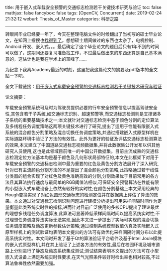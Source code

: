 title: 用于嵌入式车载安全预警的交通标志检测若干关键技术研究与验证
toc: false
mathjax: false
fancybox: false
tags: [OpenCV, Concurrent]
date: 2019-02-24 21:32:12
weburl: Thesis_of_Master
categories: 科研之路

---


转眼间毕业已经要一年了，今天在整理电脑文件的时候翻出了当初写的硕士毕业论文，在知网上搜搜也[找得到了](http://kns.cnki.net/KCMS/detail/detail.aspx?dbcode=CMFD&dbname=CMFD201802&filename=1018186759.nh)。想想硕士期间做过的东西也太杂了，电机控制、Android 开发、嵌入式。。。最后确定了这个毕业论文的题目后只有1年不到的时间可以做了，这期间还要复习准备找工作，不过最后做出来的东西还算是自己基本满意的，这估计也是我在学术上的顶峰了……

<!--more-->

为纪念下我离Academy最近的时刻，这里把我这篇论文的摘要及pdf版本的全文贴一下吧。

全文下载链接：[用于嵌入式车载安全预警的交通标志检测若干关键技术研究与验证](https://img.gaomf.cn/%E7%94%A8%E4%BA%8E%E5%B5%8C%E5%85%A5%E5%BC%8F%E8%BD%A6%E8%BD%BD%E5%AE%89%E5%85%A8%E9%A2%84%E8%AD%A6%E7%9A%84%E4%BA%A4%E9%80%9A%E6%A0%87%E5%BF%97%E6%A3%80%E6%B5%8B%E8%8B%A5%E5%B9%B2%E5%85%B3%E9%94%AE%E6%8A%80%E6%9C%AF%E7%A0%94%E7%A9%B6%E4%B8%8E%E9%AA%8C%E8%AF%81_%E9%AB%98%E6%98%8E%E9%A3%9E.pdf)

论文摘要：

车载安全预警系统可及时为驾驶员提供必要的行车安全预警信息以提高驾驶安全性,其包含若干子系统,如交通标志识别、超速预警等,而交通标志检测则是支撑诸多子系统的重要基础技术之一;本文就针对交通标志检测中基于颜色分割的定位算法及多线程任务调度策略这两项关键技术进行了研究,提出了适用于性能有限嵌入式系统的混合颜色分割策略及混合切换任务调度策略,并通过搭建嵌入式原型样机在实际道路环境中验证了方法的有效性。此外为更好的验证及评估交通标志检测算法的效果,本文建立了中国道路交通标志视频数据集,并将此数据集公开发布以供其他研究人员使用,这也是此领域目前唯一的中国公开数据集。目前主流成熟的交通标志检测定位方法基本均是基于颜色及几何形状局部特征的,本文在此框架下对用于车载安全预警的交通标志检测中最为重要的红色及黄色分割方法展开了深入研究,针对已有主流颜色分割方法的不足提出了混合颜色分割策略,此策略通过若干线性分类器的组合实现了对红色及黄色准确高效的分割,分割效果优于目前常用的各方法且其算法执行速度与最简单的RGB阈值法相似,可保证安全预警算法在性能有限的小型嵌入式车载设备上依然有较好的实时性;在颜色分割基础上本文采用经典的Hough变换实现了对红色圆形交通标志的检测定位并在数据集上评估了算法的效果。本文通过对交通标志检测识别问题进行建模分析提出可用采样间隔时间作为定量衡量此类系统实时性的指标,进而针对目前广泛使用的多核CPU提出了理论最优的理想多线程任务调度算法,此算法可显著降低采样间隔时间以提高系统实时性;不过理想任务调度算法实际无法实现,因此本文进一步提出了实际可实现的混合切换任务调度策略及动态更新参数估计策略;通过控制系统模型数值仿真及实际嵌入式原型样机上的测试验证均表明本文提出的方法可有效优化采样间隔时间分布以此提高系统实时性。本文同时开发了基于Qt的算法验证平台软件及基于Intel Joule模块的嵌入式原型样机,并在其上验证了上述各方法的有效性,最后在校园环境及城市道路上分别进行了静态及动态系统集成测试;测试结果表明本文提出的方法可在小型嵌入式设备上满足系统实时性要求,在天气光照条件较好时检出率也相对较高,不过算法鲁棒性依然需要加强。